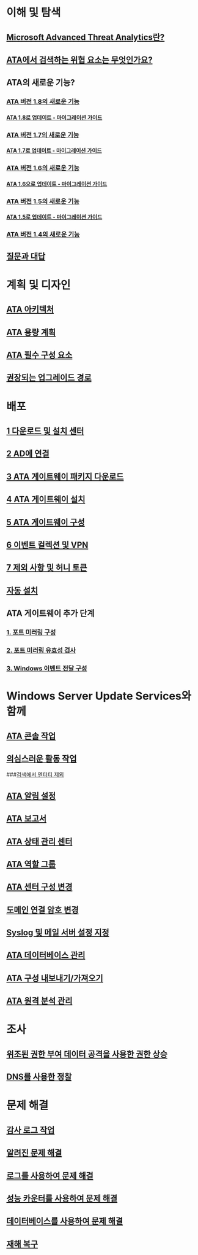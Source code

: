 # 이해 및 탐색
## [Microsoft Advanced Threat Analytics란?](what-is-ata.md)
## [ATA에서 검색하는 위협 요소는 무엇인가요?](ata-threats.md)
## ATA의 새로운 기능?
### [ATA 버전 1.8의 새로운 기능](whats-new-version-1.8.md)
#### [ATA 1.8로 업데이트 - 마이그레이션 가이드](ata-update-1.8-migration-guide.md)
### [ATA 버전 1.7의 새로운 기능](whats-new-version-1.7.md)
#### [ATA 1.7로 업데이트 - 마이그레이션 가이드](ata-update-1.7-migration-guide.md)
### [ATA 버전 1.6의 새로운 기능](whats-new-version-1.6.md)
#### [ATA 1.6으로 업데이트 - 마이그레이션 가이드](ata-update-1.6-migration-guide.md)
### [ATA 버전 1.5의 새로운 기능](whats-new-version-1.5.md)
#### [ATA 1.5로 업데이트 - 마이그레이션 가이드](ata-update-1.5-migration-guide.md)
### [ATA 버전 1.4의 새로운 기능](whats-new-version-1.4.md)
## [질문과 대답](ata-technical-faq.md)
# 계획 및 디자인
## [ATA 아키텍처](ata-architecture.md)
## [ATA 용량 계획](ata-capacity-planning.md)
## [ATA 필수 구성 요소](ata-prerequisites.md)
## [권장되는 업그레이드 경로](upgrade-path.md)
# 배포
## [1 다운로드 및 설치 센터](install-ata-step1.md)
## [2 AD에 연결](install-ata-step2.md)
## [3 ATA 게이트웨이 패키지 다운로드](install-ata-step3.md)
## [4 ATA 게이트웨이 설치](install-ata-step4.md)
## [5 ATA 게이트웨이 구성](install-ata-step5.md)
## [6 이벤트 컬렉션 및 VPN](install-ata-step6.md)
## [7 제외 사항 및 허니 토큰](install-ata-step7.md)
## [자동 설치](ata-silent-installation.md)
## ATA 게이트웨이 추가 단계
### [1. 포트 미러링 구성](configure-port-mirroring.md)
### [2. 포트 미러링 유효성 검사](validate-port-mirroring.md)
### [3. Windows 이벤트 전달 구성](configure-event-collection.md)
# Windows Server Update Services와 함께
## [ATA 콘솔 작업](working-with-ata-console.md)
## [의심스러운 활동 작업](working-with-suspicious-activities.md)
###[검색에서 엔터티 제외](excluding-entities-from-detections.md)
## [ATA 알림 설정](setting-ata-alerts.md)
## [ATA 보고서](reports.md)
## [ATA 상태 관리 센터](ata-health-center.md)
## [ATA 역할 그룹](ata-role-groups.md)
## [ATA 센터 구성 변경](modifying-ata-center-configuration.md)
## [도메인 연결 암호 변경](modifying-ata-config-dcpassword.md)
## [Syslog 및 메일 서버 설정 지정](setting-syslog-email-server-settings.md)
## [ATA 데이터베이스 관리](ata-database-management.md)
## [ATA 구성 내보내기/가져오기](ata-configuration-file.md)
## [ATA 원격 분석 관리](manage-telemetry-settings.md)
# 조사
## [위조된 권한 부여 데이터 공격을 사용한 권한 상승](use-case-forged-pac.md)
## [DNS를 사용한 정찰](use-case-dns.md)
# 문제 해결
## [감사 로그 작업](troubleshoot-audit.md)
## [알려진 문제 해결](troubleshooting-ata-known-errors.md)
## [로그를 사용하여 문제 해결](troubleshooting-ata-using-logs.md)
## [성능 카운터를 사용하여 문제 해결](troubleshooting-ata-using-perf-counters.md)
## [데이터베이스를 사용하여 문제 해결](troubleshooting-ata-using-ata-database.md)
## [재해 복구](disaster-recovery.md)
